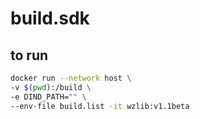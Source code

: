 # build.sdk

## to run
```bash
docker run --network host \
-v $(pwd):/build \
-e DIND_PATH="" \
--env-file build.list -it wzlib:v1.1beta
```
